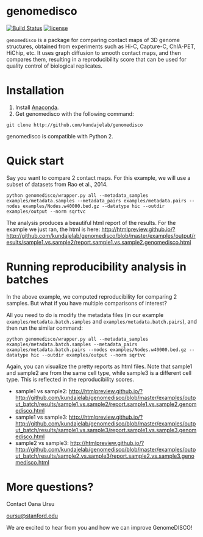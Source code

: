 # genomedisco
[![Build Status](https://travis-ci.org/kundajelab/genomedisco.svg?branch=master)](https://travis-ci.org/kundajelab/genomedisco)
[![license](https://img.shields.io/github/license/mashape/apistatus.svg?maxAge=2592000)](https://github.com/kundajelab/genomedisco/blob/master/LICENSE)

`genomedisco` is a package for comparing contact maps of 3D genome structures, obtained from experiments such as Hi-C, Capture-C, ChIA-PET, HiChip, etc. It uses graph diffusion to smooth contact maps, and then compares them, resulting in a reproducibility score that can be used for quality control of biological replicates.

Installation
===

1. Install [Anaconda](https://www.continuum.io/downloads). 
2. Get genomedisco with the following command:
```
git clone http://github.com/kundajelab/genomedisco
```
genomedisco is compatible with Python 2.

Quick start
====

Say you want to compare 2 contact maps. For this example, we will use a subset of datasets from Rao et al., 2014. 

```
python genomedisco/wrapper.py all --metadata_samples examples/metadata.samples --metadata_pairs examples/metadata.pairs --nodes examples/Nodes.w40000.bed.gz --datatype hic --outdir examples/output --norm sqrtvc 
```

The analysis produces a beautiful html report of the results. For the example we just ran, the html is here: http://htmlpreview.github.io/?http://github.com/kundajelab/genomedisco/blob/master/examples/output/results/sample1.vs.sample2/report.sample1.vs.sample2.genomedisco.html

Running reproducibility analysis in batches
====

In the above example, we computed reproducibility for comparing 2 samples. But what if you have multiple comparisons of interest? 

All you need to do is modify the metadata files (in our example `examples/metadata.batch.samples` and `examples/metadata.batch.pairs`), and then run the similar command:

```
python genomedisco/wrapper.py all --metadata_samples examples/metadata.batch.samples --metadata_pairs examples/metadata.batch.pairs --nodes examples/Nodes.w40000.bed.gz --datatype hic --outdir examples/output --norm sqrtvc
```

Again, you can visualize the pretty reports as html files. Note that sample1 and sample2 are from the same cell type, while sample3 is a different cell type. This is reflected in the reproducibility scores. 
- sample1 vs sample2: http://htmlpreview.github.io/?http://github.com/kundajelab/genomedisco/blob/master/examples/output_batch/results/sample1.vs.sample2/report.sample1.vs.sample2.genomedisco.html
- sample1 vs sample3: http://htmlpreview.github.io/?http://github.com/kundajelab/genomedisco/blob/master/examples/output_batch/results/sample1.vs.sample3/report.sample1.vs.sample3.genomedisco.html
- sample2 vs sample3: http://htmlpreview.github.io/?http://github.com/kundajelab/genomedisco/blob/master/examples/output_batch/results/sample2.vs.sample3/report.sample2.vs.sample3.genomedisco.html

More questions?
====
Contact Oana Ursu

oursu@stanford.edu

We are excited to hear from you and how we can improve GenomeDISCO!

